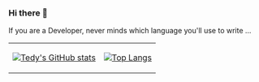 ### Hi there 👋

If you are a Developer, never minds which language you'll use to write  ...


<!--
**tbachvarova/tbachvarova** is a ✨ _special_ ✨ repository because its `README.md` (this file) appears on your GitHub profile.

Here are some ideas to get you started:

- 🔭 I’m currently working on ...
- 🌱 I’m currently learning ...
- 👯 I’m looking to collaborate on ...
- 🤔 I’m looking for help with ...
- 💬 Ask me about ...
- 📫 How to reach me: ...
- 😄 Pronouns: ...
- ⚡ Fun fact: ...
-->

<table width="100%">
<tr>
  <td valign="top">
  
  [![Tedy's GitHub stats](https://github-readme-stats.vercel.app/api?username=tbachvarova)](https://github.com/tbachvarova/)
</td>

<td>
  
[![Top Langs](https://github-readme-stats.vercel.app/api/top-langs/?username=tbachvarova&langs_count=10)](https://github.com/tbachvarova/)
  
  </td>
  </tr>
  </table>
